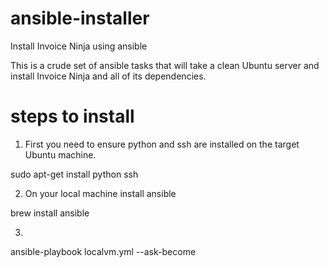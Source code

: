 # ansible-installer
Install Invoice Ninja using ansible

This is a crude set of ansible tasks that will take a clean Ubuntu server and install Invoice Ninja and all of its dependencies.

# steps to install

1. First you need to ensure python and ssh are installed on the target Ubuntu machine.

sudo apt-get install python ssh

2. On your local machine install ansible

brew install ansible

3.

ansible-playbook localvm.yml --ask-become
